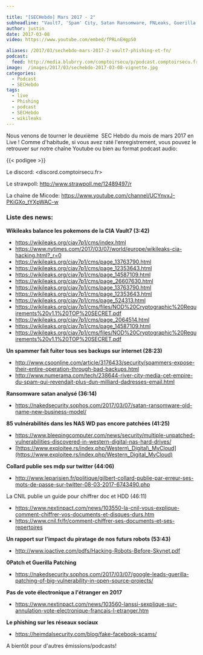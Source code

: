 ```yaml
---

title: "[SECHebdo] Mars 2017 - 2"
subheadline: "Vault7, 'Spam' City, Satan Ransomware, FNLeaks, Guerilla Paching, vote électronique, etc."
author: justin
date: 2017-03-08
video: https://www.youtube.com/embed/fPRLnEHgpS0

aliases: /2017/03/sechebdo-mars-2017-2-vault7-phishing-et-fn/
podcast:
  feed: http://media.blubrry.com/comptoirsecu/p/podcast.comptoirsecu.fr/CSEC.HS39.2017-03-08.SECHebdo_Mar_2017-2.mp3
image:  /images/2017/03/sechebdo-2017-03-08-vignette.jpg
categories:
  - Podcast
  - SECHebdo
tags:
  - live
  - Phishing
  - podcast
  - SECHebdo
  - wikileaks
---
```



Nous venons de tourner le deuxième  SEC Hebdo du mois de mars 2017 en Live ! Comme d'habitude, si vous avez raté l'enregistrement, vous pouvez le retrouver sur notre chaîne Youtube ou bien au format podcast audio:

{{< podigee >}}

Le discord: <discord.comptoirsecu.fr>

Le strawpoll: <http://www.strawpoll.me/12489497/r>

La chaine de Micode: <https://www.youtube.com/channel/UCYnvxJ-PKiGXo_tYXpWAC-w>

### Liste des news:

**Wikileaks balance les pokemons de la CIA Vault7 (3:42)**

  * <https://wikileaks.org/ciav7p1/cms/index.html>
  * <https://www.nytimes.com/2017/03/07/world/europe/wikileaks-cia-hacking.html?_r=0>
  * <https://wikileaks.org/ciav7p1/cms/page_13763790.html>
  * <https://wikileaks.org/ciav7p1/cms/page_12353643.html>
  * <https://wikileaks.org/ciav7p1/cms/page_14587109.html>
  * <https://wikileaks.org/ciav7p1/cms/page_26607630.html>
  * <https://wikileaks.org/ciav7p1/cms/page_13763790.html>
  * <https://wikileaks.org/ciav7p1/cms/page_12353643.html>
  * <https://wikileaks.org/ciav7p1/cms/page_524313.html>
  * <https://wikileaks.org/ciav7p1/cms/files/NOD%20Cryptographic%20Requirements%20v1.1%20TOP%20SECRET.pdf>
  * <https://wikileaks.org/ciav7p1/cms/page_2064514.html>
  * <https://wikileaks.org/ciav7p1/cms/page_14587109.html>
  * <https://wikileaks.org/ciav7p1/cms/files/NOD%20Cryptographic%20Requirements%20v1.1%20TOP%20SECRET.pdf>

**Un spammer fait fuiter tous ses backups sur internet (28:23)**

  * <http://www.csoonline.com/article/3176433/security/spammers-expose-their-entire-operation-through-bad-backups.html>
  * <http://www.numerama.com/tech/238644-river-city-media-cet-empire-du-spam-qui-revendait-plus-dun-milliard-dadresses-email.html>

**Ransomware satan analysé (36:14)**

  * <https://nakedsecurity.sophos.com/2017/03/07/satan-ransomware-old-name-new-business-model/>

**85 vulnérabilités dans les NAS WD pas encore patchées (41:25)**

  * <https://www.bleepingcomputer.com/news/security/multiple-unpatched-vulnerabilities-discovered-in-western-digital-nas-hard-drives/>
  * [https://www.exploitee.rs/index.php/Western\_Digital\_MyCloud](https://www.exploitee.rs/index.php/Western_Digital_MyCloud)



**Collard publie ses mdp sur twitter (44:06)**

  * <http://www.leparisien.fr/politique/gilbert-collard-publie-par-erreur-ses-mots-de-passe-sur-twitter-08-03-2017-6743490.php>

La CNIL publie un guide pour chiffrer doc et HDD (46:11)

  * <https://www.nextinpact.com/news/103550-la-cnil-vous-explique-comment-chiffrer-vos-documents-et-disques-durs.htm>
  * <https://www.cnil.fr/fr/comment-chiffrer-ses-documents-et-ses-repertoires>



**Un rapport sur l'impact du piratage de nos futurs robots (53:43)**

  * <http://www.ioactive.com/pdfs/Hacking-Robots-Before-Skynet.pdf>

**0Patch et Guerilla Patching**

  * <https://nakedsecurity.sophos.com/2017/03/07/google-leads-guerilla-patching-of-big-vulnerability-in-open-source-projects/>

**Pas de vote électronique a l'étranger en 2017**

  * <https://www.nextinpact.com/news/103560-lanssi-sexplique-sur-annulation-vote-electronique-francais-l-etranger.htm>

**Le phishing sur les réseaux sociaux**

  * <https://heimdalsecurity.com/blog/fake-facebook-scams/>

A bientôt pour d'autres émissions/podcasts!
